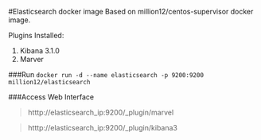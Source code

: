 #Elasticsearch docker image 
Based on million12/centos-supervisor docker image. 

Plugins Installed:

1. Kibana 3.1.0
2. Marver

###Run 
`docker run -d --name elasticsearch -p 9200:9200 million12/elasticsearch`

###Access Web Interface
>   htttp://elasticsearch_ip:9200/_plugin/marvel

>   htttp://elasticsearch_ip:9200/_plugin/kibana3